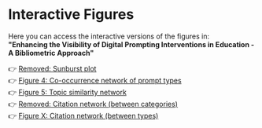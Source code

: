 # Interactive Figures

Here you can access the interactive versions of the figures in:  
**"Enhancing the Visibility of Digital Prompting Interventions in Education - A Bibliometric Approach"**  

👉 [Removed: Sunburst plot](https://abitter.github.io/DPI_interactive/sunburst.html)  
👉 [Figure 4: Co-occurrence network of prompt types](https://abitter.github.io/DPI_interactive/prompt_types_co-occurrence_network.html)  
👉 [Figure 5: Topic similarity network](https://abitter.github.io/DPI_interactive/topic_similarity_network.html)  
👉 [Removed: Citation network (between categories)](https://abitter.github.io/DPI_interactive/citation_network_between_categories.html)  
👉 [Figure X: Citation network (between types)](https://abitter.github.io/DPI_interactive/citation_network_between_types.html)  
